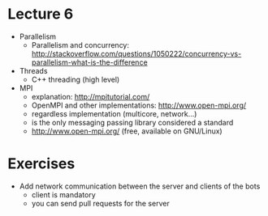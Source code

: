 # Lecture 6

- Parallelism
    - Parallelism and concurrency: 
      http://stackoverflow.com/questions/1050222/concurrency-vs-parallelism-what-is-the-difference
- Threads
    - C++ threading (high level)
- MPI
    - explanation: http://mpitutorial.com/
    - OpenMPI and other implementations: http://www.open-mpi.org/
    - regardless implementation (multicore, network...)
    - is the only messaging passing library considered a standard
    - http://www.open-mpi.org/ (free, available on GNU/Linux)


# Exercises

- Add network communication between the server and clients of the bots
    - client is mandatory
    - you can send pull requests for the server

